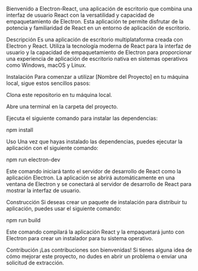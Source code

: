 Bienvenido a Electron-React, una aplicación de escritorio que combina una interfaz de usuario React con la versatilidad y capacidad de empaquetamiento de Electron. Esta aplicación te permite disfrutar de la potencia y familiaridad de React en un entorno de aplicación de escritorio.

Descripción
Es una aplicación de escritorio multiplataforma creada con Electron y React. Utiliza la tecnología moderna de React para la interfaz de usuario y la capacidad de empaquetamiento de Electron para proporcionar una experiencia de aplicación de escritorio nativa en sistemas operativos como Windows, macOS y Linux.

Instalación
Para comenzar a utilizar [Nombre del Proyecto] en tu máquina local, sigue estos sencillos pasos:

Clona este repositorio en tu máquina local.

Abre una terminal en la carpeta del proyecto.

Ejecuta el siguiente comando para instalar las dependencias:

npm install


Uso
Una vez que hayas instalado las dependencias, puedes ejecutar la aplicación con el siguiente comando:

npm run electron-dev

Este comando iniciará tanto el servidor de desarrollo de React como la aplicación Electron. La aplicación se abrirá automáticamente en una ventana de Electron y se conectará al servidor de desarrollo de React para mostrar la interfaz de usuario.

Construcción
Si deseas crear un paquete de instalación para distribuir tu aplicación, puedes usar el siguiente comando:

npm run build

Este comando compilará la aplicación React y la empaquetará junto con Electron para crear un instalador para tu sistema operativo.

Contribución
¡Las contribuciones son bienvenidas! Si tienes alguna idea de cómo mejorar este proyecto, no dudes en abrir un problema o enviar una solicitud de extracción.